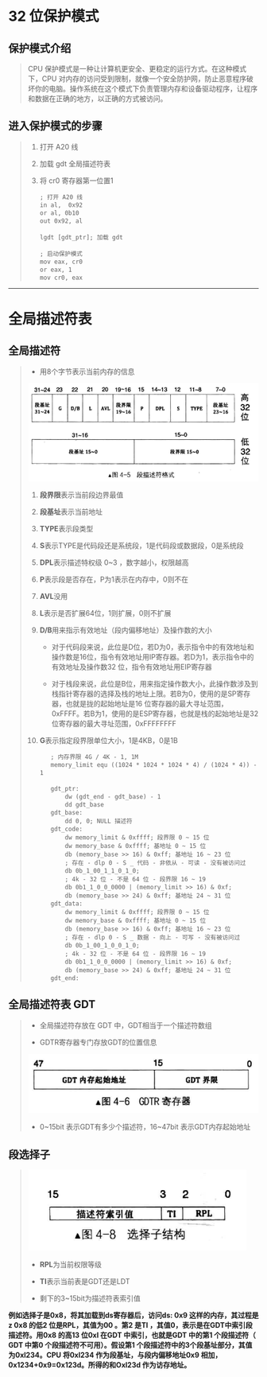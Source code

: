 # 32 位保护模式

## 保护模式介绍
> CPU 保护模式是一种让计算机更安全、更稳定的运行方式。在这种模式下，CPU 对内存的访问受到限制，就像一个安全防护网，防止恶意程序破坏你的电脑。操作系统在这个模式下负责管理内存和设备驱动程序，让程序和数据在正确的地方，以正确的方式被访问。

## 进入保护模式的步骤
> 1. 打开 A20 线
>
> 2. 加载 gdt 全局描述符表
>
> 3. 将 cr0 寄存器第一位置1
>
>        ; 打开 A20 线
>        in al,  0x92
>        or al, 0b10
>        out 0x92, al
>    
>        lgdt [gdt_ptr]; 加载 gdt
>    
>        ; 启动保护模式
>        mov eax, cr0
>        or eax, 1
>        mov cr0, eax
---

# 全局描述符表
## 全局描述符
> - 用8个字节表示当前内存的信息
>
> ![Alt text](../image/1.png)
> 
> 1. **段界限**表示当前段边界最值
>
> 2. **段基址**表示当前地址
>
> 3. **TYPE**表示段类型
>
> 4. **S**表示TYPE是代码段还是系统段，1是代码段或数据段，0是系统段
>
> 5. **DPL**表示描述特权级 0~3 ，数字越小，权限越高
>
> 6. **P**表示段是否存在，P为1表示在内存中，0则不在
>
> 7. **AVL**没用
>
> 8. **L**表示是否扩展64位，1则扩展，0则不扩展
>
> 9. **D/B**用来指示有效地址（段内偏移地址）及操作数的大小
>
>    - 对于代码段来说，此位是D位，若D为0，表示指令中的有效地址和操作数是16位，指令有效地址用IP寄存器。若D为1，表示指令中的有效地址及操作数32 位，指令有效地址用EIP寄存器
>
>    - 对于栈段来说，此位是B位，用来指定操作数大小，此操作数涉及到栈指针寄存器的选择及栈的地址上限。若B为0，使用的是SP寄存器，也就是拢的起始地址是16 位寄存器的最大寻址范围， 0xFFFF。若B为1，使用的是ESP寄存器，也就是栈的起始地址是32位寄存器的最大寻址范围，0xFFFFFFFF
>
> 10. **G**表示指定段界限单位大小，1是4KB，0是1B
>
>            ; 内存界限 4G / 4K - 1, 1M
>            memory_limit equ ((1024 * 1024 * 1024 * 4) / (1024 * 4)) - 1
>
>            gdt_ptr:
>                dw (gdt_end - gdt_base) - 1
>                dd gdt_base
>            gdt_base:
>                dd 0, 0; NULL 描述符
>            gdt_code:
>                dw memory_limit & 0xffff; 段界限 0 ~ 15 位
>                dw memory_base & 0xffff; 基地址 0 ~ 15 位
>                db (memory_base >> 16) & 0xff; 基地址 16 ~ 23 位
>                ; 存在 - dlp 0 - S _ 代码 - 非依从 - 可读 - 没有被访问过
>                db 0b_1_00_1_1_0_1_0;
>                ; 4k - 32 位 - 不是 64 位 - 段界限 16 ~ 19
>                db 0b1_1_0_0_0000 | (memory_limit >> 16) & 0xf;
>                db (memory_base >> 24) & 0xff; 基地址 24 ~ 31 位
>            gdt_data:
>                dw memory_limit & 0xffff; 段界限 0 ~ 15 位
>                dw memory_base & 0xffff; 基地址 0 ~ 15 位
>                db (memory_base >> 16) & 0xff; 基地址 16 ~ 23 位
>                ; 存在 - dlp 0 - S _ 数据 - 向上 - 可写 - 没有被访问过
>                db 0b_1_00_1_0_0_1_0;
>                ; 4k - 32 位 - 不是 64 位 - 段界限 16 ~ 19
>                db 0b1_1_0_0_0000 | (memory_limit >> 16) & 0xf;
>                db (memory_base >> 24) & 0xff; 基地址 24 ~ 31 位
>            gdt_end:
>         

## 全局描述符表 GDT
> - 全局描述符存放在 GDT 中，GDT相当于一个描述符数组
>
> - GDTR寄存器专门存放GDT的位置信息
>
> ![Alt text](../image/2.png)
>
> - 0~15bit 表示GDT有多少个描述符，16~47bit 表示GDT内存起始地址

## 段选择子
>![Alt text](../image/3.png)
>
> - **RPL**为当前权限等级
>
> - **TI**表示当前表是GDT还是LDT
>
> - 剩下的3~15bit为描述符表索引值

**例如选择子是0x8，将其加载到ds寄存器后，访问ds: 0x9 这样的内存，其过程是z 0x8 的低2 位是RPL，其值为00 。第2 是TI ，其值0，表示是在GDT中索引段描述符。用0x8 的高13 位0xl 在GDT 中索引，也就是GDT 中的第1 个段描述符（ GDT 中第0 个段描述符不可用）。假设第1 个段描述符中的3个段基址部分，其值为0xl234。CPU 将0xl234 作为段基址，与段内偏移地址0x9 相加， 0x1234+0x9=0x123d。所得的和Oxl23d 作为访存地址。**

   